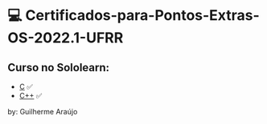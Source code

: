 # 💻 Certificados-para-Pontos-Extras-OS-2022.1-UFRR

## Curso no Sololearn:
 * [C](https://github.com/Guibrr/Certificados-SO-/tree/main/C--Sololearn) ✅
 * [C++](https://github.com/Guibrr/Certificados-SO-/tree/main/(C%2B%2B)--Sololearn) ✅

by: Guilherme Araújo
